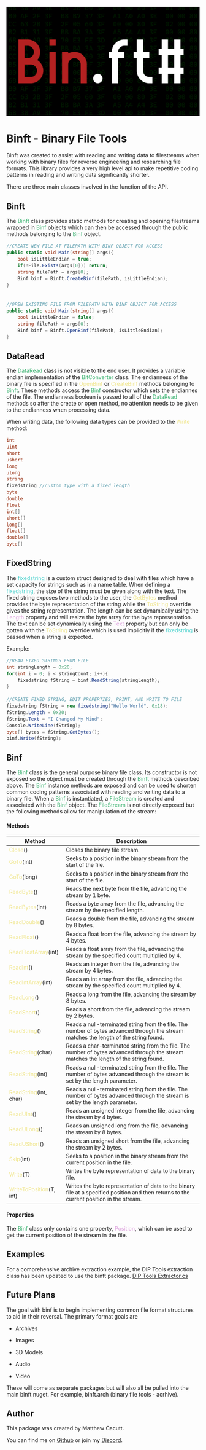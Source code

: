 ![Binft](./binft.png)

# Binft - Binary File Tools

Binft was created to assist with reading and writing data to filestreams when working with binary files for reverse engineering and researching file formats. This library provides a very high level api to make repetitive coding patterns in reading and writing data significantly shorter. 

There are three main classes involved in the function of the API. 

## Binft

The <span style="color:mediumseagreen">Binft</span> class provides static methods for creating and opening filestreams wrapped in <span style="color:mediumseagreen">Binf</span> objects which can then be accessed through the public methods belonging to the <span style="color:mediumseagreen">Binf</span> object.

```csharp
//CREATE NEW FILE AT FILEPATH WITH BINF OBJECT FOR ACCESS
public static void Main(string[] args){
    bool isLittleEndian = true;
    if(!File.Exists(args[0])) return;
    string filePath = args[0];
    Binf binf = Binft.CreateBinf(filePath, isLittleEndian);
}


//OPEN EXISTING FILE FROM FILEPATH WITH BINF OBJECT FOR ACCESS
public static void Main(string[] args){
    bool isLittleEndian = false;
    string filePath = args[0];
    Binf binf = Binft.OpenBinf(filePath, isLittleEndian);
}
```

## DataRead

The <span style="color:mediumseagreen">DataRead</span> class is not visible to the end user. It provides a variable endian implementation of the <span style="color:mediumseagreen">BitConverter</span> class. The endianness of the binary file is specified in the <span style="color:khaki">OpenBinf</span> or <span style="color:khaki">CreateBinf</span> methods belonging to <span style="color:mediumseagreen">Binft</span>. These methods access the <span style="color:mediumseagreen">Binf</span> constructor which sets the endiannes of the file. The endianness boolean is passed to all of the <span style="color:mediumseagreen">DataRead</span> methods so after the create or open method, no attention needs to be given to the endianness when processing data. 

When writing data, the following data types can be provided to the <span style="color:khaki">Write</span> method:

```csharp
int
uint
short
ushort
long
ulong
string
fixedstring //custom type with a fixed length
byte
double
float
int[]
short[]
long[]
float[]
double[]
byte[]
```

## FixedString

The <span style="color:mediumturquoise">fixedstring</span> is a custom struct designed to deal with files which have a set capacity for strings such as in a name table. When defining a <span style="color:mediumturquoise">fixedstring</span>, the size of the string must be given along with the text. The fixed string exposes two methods to the user, the <span style="color:khaki">GetBytes</span> method provides the byte representation of the string while the <span style="color:khaki">ToString</span> override gives the string representation. The length can be set dynamically using the <span style="color:plum">Length</span> property and will resize the byte array for the byte representation. The text can be set dynamically using the <span style="color:plum">Text</span> property but can only be gotten with the <span style="color:khaki">ToString</span> override which is used implicitly if the <span style="color:mediumturquoise">fixedstring</span> is passed when a string is expected.

Example:

```csharp
//READ FIXED STRINGS FROM FILE
int stringLength = 0x20;
for(int i = 0; i < stringCount; i++){
    fixedstring fString = binf.ReadString(stringLength);
}

//CREATE FIXED STRING, EDIT PROPERTIES, PRINT, AND WRITE TO FILE
fixedstring fString = new fixedstring("Hello World", 0x18);
fString.Length = 0x20;
fString.Text = "I Changed My Mind";
Console.WriteLine(fString);
byte[] bytes = fString.GetBytes();
binf.Write(fString);
```

## Binf

The <span style="color:mediumseagreen">Binf</span> class is the general purpose binary file class. Its constructor is not exposed so the object must be created through the <span style="color:mediumseagreen">Binft</span> methods described above. The <span style="color:mediumseagreen">Binf</span> instance methods are exposed and can be used to shorten common coding patterns associated with reading and writing data to a binary file. When a <span style="color:mediumseagreen">Binf</span> is instantiated, a <span style="color:mediumseagreen">FileStream</span> is created and associated with the <span style="color:mediumseagreen">Binf</span> object. The <span style="color:mediumseagreen">FileStream</span> is not directly exposed but the following methods allow for manipulation of the stream:

#### Methods

| Method                                                      | Description                                                                                                                               |
| ----------------------------------------------------------- | ----------------------------------------------------------------------------------------------------------------------------------------- |
| <span style="color:khaki">Close</span>()                    | Closes the binary file stream.                                                                                                            |
| <span style="color:khaki">GoTo</span>(int)                  | Seeks to a position in the binary stream from the start of the file.                                                                      |
| <span style="color:khaki">GoTo</span>(long)                 | Seeks to a position in the binary stream from the start of the file.                                                                      |
| <span style="color:khaki">ReadByte</span>()                 | Reads the next byte from the file, advancing the stream by 1 byte.                                                                        |
| <span style="color:khaki">ReadBytes</span>(int)             | Reads a byte array from the file, advancing the stream by the specified length.                                                           |
| <span style="color:khaki">ReadDouble</span>()               | Reads a double from the file, advancing the stream by 8 bytes.                                                                            |
| <span style="color:khaki">ReadFloat</span>()                | Reads a float from the file, advancing the stream by 4 bytes.                                                                             |
| <span style="color:khaki">ReadFloatArray</span>(int)        | Reads a float array from the file, advancing the stream by the specified count multiplied by 4.                                           |
| <span style="color:khaki">ReadInt</span>()                  | Reads an integer from the file, advancing the stream by 4 bytes.                                                                          |
| <span style="color:khaki">ReadIntArray</span>(int)          | Reads an int array from the file, advancing the stream by the specified count multiplied by 4.                                            |
| <span style="color:khaki">ReadLong</span>()                 | Reads a long from the file, advancing the stream by 8 bytes.                                                                              |
| <span style="color:khaki">ReadShort</span>()                | Reads a short from the file, advancing the stream by 2 bytes.                                                                             |
| <span style="color:khaki">ReadString</span>()               | Reads a null-terminated string from the file. The number of bytes advanced through the stream matches the length of the string found.     |
| <span style="color:khaki">ReadString</span>(char)           | Reads a char-terminated string from the file. The number of bytes advanced through the stream matches the length of the string found.     |
| <span style="color:khaki">ReadString</span>(int)            | Reads a null-terminated string from the file. The number of bytes advanced through the stream is set by the length parameter.             |
| <span style="color:khaki">ReadString</span>(int, char)      | Reads a null-terminated string from the file. The number of bytes advanced through the stream is set by the length parameter.             |
| <span style="color:khaki">ReadUInt</span>()                 | Reads an unsigned integer from the file, advancing the stream by 4 bytes.                                                                 |
| <span style="color:khaki">ReadULong</span>()                | Reads an unsigned long from the file, advancing the stream by 8 bytes.                                                                    |
| <span style="color:khaki">ReadUShort</span>()               | Reads an unsigned short from the file, advancing the stream by 2 bytes.                                                                   |
| <span style="color:khaki">Skip</span>(int)                  | Seeks to a position in the binary stream from the current position in the file.                                                           |
| <span style="color:khaki">Write<T></span>(T)                | Writes the byte representation of data to the binary file.                                                                                |
| <span style="color:khaki">WriteToPosition<T></span>(T, int) | Writes the byte representation of data to the binary file at a specified position and then returns to the current position in the stream. |

#### Properties

The <span style="color:mediumseagreen">Binf</span> class only contains one property, <span style="color:plum">Position</span>, which can be used to get the current position of the stream in the file.

## Examples

For a comprehensive archive extraction example, the DIP Tools extraction class has been updated to use the binft package. 
[DIP Tools Extractor.cs](https://github.com/xMcacutt/Yukes-DIP-Tools/blob/master/DIP%20Extractor/Extractor.cs)

## Future Plans

The goal with binf is to begin implementing common file format structures to aid in their reversal. The primary format goals are

- Archives

- Images

- 3D Models

- Audio

- Video

These will come as separate packages but will also all be pulled into the main binft nuget. For example, binft.arch (binary file tools - acrhive).

## Author

This package was created by Matthew Cacutt. 

You can find me on [Github](https://github.com/xMcacutt/) or join my [Discord](https://discord.gg/qkPHxEEczd "https://discord.gg/qkPHxEEczd").




